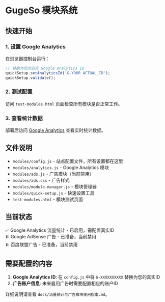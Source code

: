 # GugeSo 模块系统

## 快速开始

### 1. 设置 Google Analytics

在浏览器控制台运行：

```javascript
// 替换为您的真实 Google Analytics ID
quickSetup.setAnalyticsId('G-YOUR_ACTUAL_ID');
quickSetup.validate();
```

### 2. 测试配置

访问 `test-modules.html` 页面检查所有模块是否正常工作。

### 3. 查看统计数据

部署后访问 [Google Analytics](https://analytics.google.com/) 查看实时统计数据。

## 文件说明

- `modules/config.js` - 站点配置文件，所有设置都在这里
- `modules/analytics.js` - Google Analytics 模块
- `modules/ads.js` - 广告模块（当前禁用）
- `modules/ads.css` - 广告样式
- `modules/module-manager.js` - 模块管理器
- `modules/quick-setup.js` - 快速设置工具
- `test-modules.html` - 模块测试页面

## 当前状态

✅ Google Analytics 流量统计 - 已启用，需配置真实ID  
⏸️ Google AdSense 广告 - 已准备，当前禁用  
⏸️ 百度联盟广告 - 已准备，当前禁用  

## 需要配置的内容

1. **Google Analytics ID**: 在 `config.js` 中将 `G-XXXXXXXXXX` 替换为您的真实ID
2. **广告账户信息**: 未来启用广告时需要配置相应的账户ID

详细说明请查看 `docs/流量统计与广告模块使用指南.md`。
